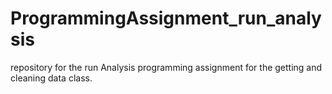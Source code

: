 ProgrammingAssignment_run_analysis
==================================

repository for the run Analysis programming assignment for the getting and cleaning data class. 
